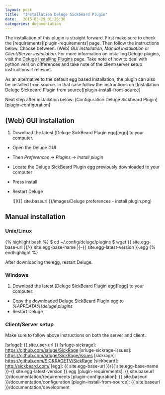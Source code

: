 ```yaml
---
layout: post
title:  "Installation Deluge Sickbeard Plugin"
date:   2015-03-29 01:26:30
categories: documentation
---
```


The installation of this plugin is straight forward. First make sure to check the [requirements][plugin-requirements] page. Then follow the instructions below. Choose between: (Web) *GUI installation*, *Manual installation* or *Client/Server installation*. For more information on installing Deluge plugins, visit the [Deluge Installing Plugins][deluge-install] page. Take note of how to deal with python version differences and take note of the client/server setup instructions if relevant.

As an alternative to the default egg based installation, the plugin can also be installed from source. In that case follow the instructions on [Installation Deluge Sickbeard Plugin from source][plugin-install-from-source]

Next step after installation below: [Configuration Deluge Sickbeard Plugin][plugin-configuration]

## (Web) GUI installation

  1. Download the latest [Deluge SickBeard Plugin egg][egg] to your computer.
  *  Open the Deluge GUI
  *  Then *Preferences* -> *Plugins* -> *Install plugin*
  *  Locate the Deluge SickBeard Plugin egg previously downloaded to your computer
  *  Press install
  *  Restart Deluge
  
     ![]({{ site.baseurl }}/images/Deluge preferences - install plugin.png)  
  
## Manual installation

### Unix/Linux

{% highlight bash %}
$ cd ~/.config/deluge/plugins
$ wget {{ site.egg-base-url }}/{{ site.egg-base-name }}-{{ site.egg-latest-version }}.egg
{% endhighlight %}

After downloading the egg, restart Deluge.

### Windows

  1. Download the latest [Deluge SickBeard Plugin egg][egg] to your computer.
  *  Copy the downloaded Deluge SickBeard Plugin egg to *%APPDATA%\deluge\plugins*
  *  Restart Deluge
   
### Client/Server setup

  Make sure to follow above instructions on both the server and client.

[deluge]: http://deluge-torrent.org/
[deluge-label]: http://dev.deluge-torrent.org/wiki/Plugins
[deluge-web-ui]: http://dev.deluge-torrent.org/wiki/UserGuide/ThinClient#WebUI
[deluge-install]: http://dev.deluge-torrent.org/wiki/Plugins#InstallingPlugins
[srluge]: {{ site.user-url }}
[srluge-sickrage]: https://github.com/srluge/SickRage
[srluge-sickrage-issues]: https://github.com/srluge/SickRage/issues
[sickrage]: https://github.com/SiCKRAGETV/SickRage
[sickbeard]: http://sickbeard.com/
[egg]: {{ site.egg-base-url }}/{{ site.egg-base-name }}-{{ site.egg-latest-version }}.egg
[plugin-requirements]: {{ site.baseurl }}/documentation/requirements
[plugin-configuration]: {{ site.baseurl }}/documentation/configuration
[plugin-install-from-source]: {{ site.baseurl }}/documentation/development
